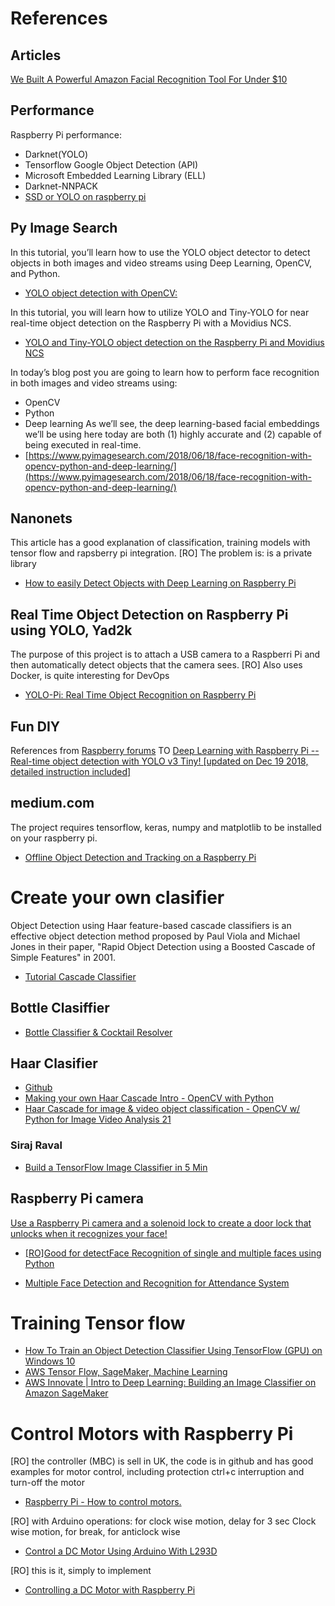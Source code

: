 # References

## Articles
[We Built A Powerful Amazon Facial Recognition Tool For Under $10](https://www.forbes.com/sites/thomasbrewster/2018/06/06/amazon-facial-recognition-cost-just-10-and-was-worryingly-good/#5f409eb151db)
## Performance
Raspberry Pi performance:
 - Darknet(YOLO)
 - Tensorflow Google Object Detection (API)
 - Microsoft Embedded Learning Library (ELL)
 - Darknet-NNPACK
 - [SSD or YOLO on raspberry pi](https://stackoverflow.com/questions/42354824/ssd-or-yolo-on-raspberry-pi)

## Py Image Search

In this tutorial, you’ll learn how to use the YOLO object detector to detect objects in both images and video streams using Deep Learning, OpenCV, and Python.
- [YOLO object detection with OpenCV: ](https://www.pyimagesearch.com/2018/11/12/yolo-object-detection-with-opencv/)


In this tutorial, you will learn how to utilize YOLO and Tiny-YOLO for near real-time object detection on the Raspberry Pi with a Movidius NCS.
- [YOLO and Tiny-YOLO object detection on the Raspberry Pi and Movidius NCS](https://www.pyimagesearch.com/2020/01/27/yolo-and-tiny-yolo-object-detection-on-the-raspberry-pi-and-movidius-ncs/)


In today’s blog post you are going to learn how to perform face recognition in both images and video streams using:
- OpenCV
- Python
- Deep learning
As we’ll see, the deep learning-based facial embeddings we’ll be using here today are both (1) highly accurate and (2) capable of being executed in real-time.
- [https://www.pyimagesearch.com/2018/06/18/face-recognition-with-opencv-python-and-deep-learning/](https://www.pyimagesearch.com/2018/06/18/face-recognition-with-opencv-python-and-deep-learning/)

## Nanonets
This article has a good explanation of classification, training models with tensor flow and rapsberry pi integration. [RO] The problem is: is a private library

- [How to easily Detect Objects with Deep Learning on Raspberry Pi](https://nanonets.com/blog/how-to-easily-detect-objects-with-deep-learning-on-raspberry-pi/)


## Real Time Object Detection on Raspberry Pi using YOLO, Yad2k
The purpose of this project is to attach a USB camera to a Raspberri Pi and then automatically detect objects that the camera sees.
[RO] Also uses Docker, is quite interesting for DevOps
- [YOLO-Pi: Real Time Object Recognition on Raspberry Pi](https://github.com/CiscoBlockChain/YOLO-Pi)


## Fun DIY
References from [Raspberry forums](https://www.raspberrypi.org/forums/viewtopic.php?t=219601) TO
[Deep Learning with Raspberry Pi -- Real-time object detection with YOLO v3 Tiny! [updated on Dec 19 2018, detailed instruction included]](http://funofdiy.blogspot.com/2018/08/deep-learning-with-raspberry-pi-real.html)


## medium.com
The project requires tensorflow, keras, numpy and matplotlib to be installed on your raspberry pi.

- [Offline Object Detection and Tracking on a Raspberry Pi](https://medium.com/ml-everything/offline-object-detection-and-tracking-on-a-raspberry-pi-fddb3bde130)

# Create your own clasifier
Object Detection using Haar feature-based cascade classifiers is an effective object detection method proposed by Paul Viola and Michael Jones in their paper, "Rapid Object Detection using a Boosted Cascade of Simple Features" in 2001.
- [Tutorial Cascade Classifier](https://docs.opencv.org/trunk/db/d28/tutorial_cascade_classifier.html)


## Bottle Clasiffier

- [Bottle Classifier & Cocktail Resolver](https://github.com/jemgunay/bottle-classifier)

## Haar Clasifier
- [Github](https://github.com/opencv/opencv/tree/master/data/haarcascades)
- [Making your own Haar Cascade Intro - OpenCV with Python](https://www.youtube.com/watch?v=jG3bu0tjFbk)
- [Haar Cascade for image & video object classification - OpenCV w/ Python for Image Video Analysis 21](https://youtu.be/-Mhy-5YNcG4)

### Siraj Raval
- [Build a TensorFlow Image Classifier in 5 Min](https://youtu.be/QfNvhPx5Px8)

## Raspberry Pi camera
[Use a Raspberry Pi camera and a solenoid lock to create a door lock that unlocks when it recognizes your face!](https://maker.pro/raspberry-pi/projects/how-to-create-a-facial-recognition-door-lock-with-raspberry-pi)


- [[RO]Good for detectFace Recognition of single and multiple faces using Python](https://youtu.be/jNCcXyyie14)


- [Multiple Face Detection and Recognition for Attendance System](https://www.youtube.com/watch?v=QauP7q4FTzI)

# Training Tensor flow

- [How To Train an Object Detection Classifier Using TensorFlow (GPU) on Windows 10](https://youtu.be/Rgpfk6eYxJA)
- [AWS Tensor Flow, SageMaker, Machine Learning](https://youtu.be/HS7U6IugXmE)
- [AWS Innovate | Intro to Deep Learning: Building an Image Classifier on Amazon SageMaker](https://youtu.be/KCzgR7eQ3PY)


# Control Motors with Raspberry Pi
[RO] the controller (MBC) is sell in UK, the code is in github and has good examples for motor control, including protection ctrl+c interruption and turn-off the motor
- [Raspberry Pi - How to control motors.](https://youtu.be/JJXzlCK4vnY)

[RO] with Arduino operations:
for clock wise motion, delay for 3 sec Clock wise motion, for break, for anticlock wise

- [Control a DC Motor Using Arduino With L293D](https://www.instructables.com/id/Control-a-DC-Motor-Using-Arduino-With-L293D/)

[RO] this is it, simply to implement
- [Controlling a DC Motor with Raspberry Pi](https://www.electronicshub.org/controlling-a-dc-motor-with-raspberry-pi/)